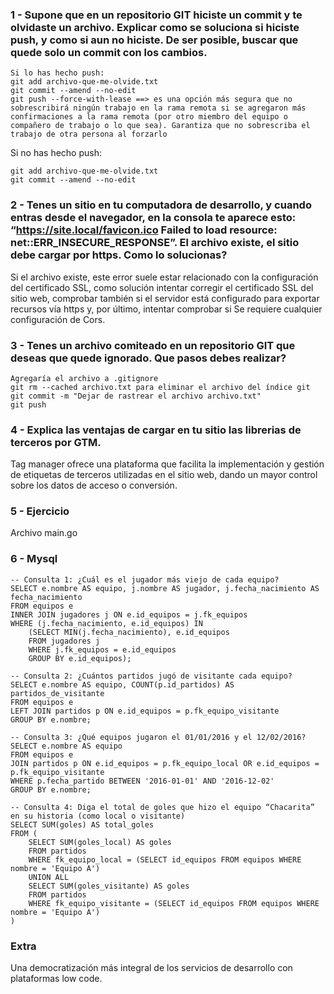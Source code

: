### 1 - Supone que en un repositorio GIT hiciste un commit y te olvidaste un archivo. Explicar como se soluciona si hiciste push, y como si aun no hiciste. De ser posible, buscar que quede solo un commit con los cambios.

```
Si lo has hecho push:
git add archivo-que-me-olvide.txt
git commit --amend --no-edit
git push --force-with-lease ==> es una opción más segura que no sobrescribirá ningún trabajo en la rama remota si se agregaron más confirmaciones a la rama remota (por otro miembro del equipo o compañero de trabajo o lo que sea). Garantiza que no sobrescriba el trabajo de otra persona al forzarlo
```

Si no has hecho push:

```
git add archivo-que-me-olvide.txt
git commit --amend --no-edit
```

### 2 - Tenes un sitio en tu computadora de desarrollo, y cuando entras desde el navegador, en la consola te aparece esto: “https://site.local/favicon.ico Failed to load resource: net::ERR_INSECURE_RESPONSE”. El archivo existe, el sitio debe cargar por https. Como lo solucionas?

Si el archivo existe, este error suele estar relacionado con la configuración del certificado SSL, como solución intentar corregir el certificado SSL del sitio web, comprobar también si el servidor está configurado para exportar recursos vía https y, por último, intentar comprobar si Se requiere cualquier configuración de Cors.

### 3 - Tenes un archivo comiteado en un repositorio GIT que deseas que quede ignorado. Que pasos debes realizar?

```
Agregaría el archivo a .gitignore
git rm --cached archivo.txt para eliminar el archivo del índice git
git commit -m "Dejar de rastrear el archivo archivo.txt"
git push

```

### 4 - Explica las ventajas de cargar en tu sitio las librerias de terceros por GTM.

Tag manager ofrece una plataforma que facilita la implementación y gestión de etiquetas de terceros utilizadas en el sitio web, dando un mayor control sobre los datos de acceso o conversión.

### 5 - Ejercicio

Archivo main.go

### 6 - Mysql

```
-- Consulta 1: ¿Cuál es el jugador más viejo de cada equipo?
SELECT e.nombre AS equipo, j.nombre AS jugador, j.fecha_nacimiento AS fecha_nacimiento
FROM equipos e
INNER JOIN jugadores j ON e.id_equipos = j.fk_equipos
WHERE (j.fecha_nacimiento, e.id_equipos) IN
    (SELECT MIN(j.fecha_nacimiento), e.id_equipos
    FROM jugadores j
    WHERE j.fk_equipos = e.id_equipos
    GROUP BY e.id_equipos);

-- Consulta 2: ¿Cuántos partidos jugó de visitante cada equipo?
SELECT e.nombre AS equipo, COUNT(p.id_partidos) AS partidos_de_visitante
FROM equipos e
LEFT JOIN partidos p ON e.id_equipos = p.fk_equipo_visitante
GROUP BY e.nombre;

-- Consulta 3: ¿Qué equipos jugaron el 01/01/2016 y el 12/02/2016?
SELECT e.nombre AS equipo
FROM equipos e
JOIN partidos p ON e.id_equipos = p.fk_equipo_local OR e.id_equipos = p.fk_equipo_visitante
WHERE p.fecha_partido BETWEEN '2016-01-01' AND '2016-12-02'
GROUP BY e.nombre;

-- Consulta 4: Diga el total de goles que hizo el equipo “Chacarita” en su historia (como local o visitante)
SELECT SUM(goles) AS total_goles
FROM (
    SELECT SUM(goles_local) AS goles
    FROM partidos
    WHERE fk_equipo_local = (SELECT id_equipos FROM equipos WHERE nombre = 'Equipo A')
    UNION ALL
    SELECT SUM(goles_visitante) AS goles
    FROM partidos
    WHERE fk_equipo_visitante = (SELECT id_equipos FROM equipos WHERE nombre = 'Equipo A')
)
```

### Extra

Una democratización más integral de los servicios de desarrollo con plataformas low code.

